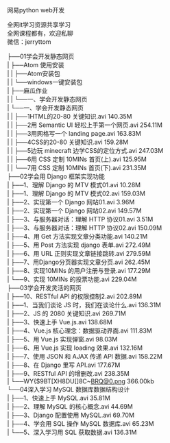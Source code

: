 网易python web开发

全网it学习资源共享学习<br>全网课程都有，欢迎私聊<br>微信：jerryttom<br>

├──01学会开发静态网页<br> | ├──Atom 使用安装<br> | | ├──Atom安装包<br> | | └──windows一键安装包<br> | ├──麻瓜作业<br> | | └──一、学会开发静态网页<br> | └──一、学会开发静态网页<br> | | ├──1HTML的20-80 关键知识.avi 140.35M<br> | | ├──2用 Semantic UI 轻松上手第一个网页.avi 254.11M<br> | | ├──3用网格写一个 landing page.avi 163.83M<br> | | ├──4CSS的20-80 关键知识.avi 159.28M<br> | | ├──5边玩 minecraft 边学CSS的定位方式.avi 247.03M<br> | | ├──6用 CSS 定制 10MINs 首页(上).avi 125.95M<br> | | └──7用 CSS 定制 10MINs 首页(下).avi 231.35M<br> ├──02学会用 Django 框架实现功能<br> | ├──1、理解 Django 的 MTV 模式01.avi 10.28M<br> | ├──1、理解 Django 的 MTV 模式02.avi 159.03M<br> | ├──2、实现第一个 Django 网站01.avi 3.96M<br> | ├──2、实现第一个 Django 网站02.avi 149.57M<br> | ├──3、与服务器对话：理解 HTTP 协议01.avi 3.51M<br> | ├──3、与服务器对话：理解 HTTP 协议02.avi 150.09M<br> | ├──4、用 Get 方法实现文章分类功能.avi 140.21M<br> | ├──5、用 Post 方法实现 django 表单.avi 272.49M<br> | ├──6、用 URL 正则实现文章链接跳转.avi 279.59M<br> | ├──7、用Django分页器实现文章分页.avi 262.45M<br> | ├──8、实现10MINs 的用户注册与登录.avi 177.29M<br> | └──9、实现 10MINs 的投票功能.avi 229.04M<br> ├──03学会开发灵活的网页<br> | ├──10、RESTful API 的权限控制2.avi 202.89M<br> | ├──1、当我们谈论 JS 时，我们在谈论什么.avi 136.31M<br> | ├──2、JS 的 2080 关键知识.avi 269.71M<br> | ├──3、快速上手 Vue.js.avi 138.68M<br> | ├──4、Vue.js 核心理念：数据驱动界面.avi 111.83M<br> | ├──5、用 Vue.js 实现弹窗.avi 98.03M<br> | ├──6、用 Vue.js 实现 loading 效果.avi 132.16M<br> | ├──7、使用 JSON 和 AJAX 传递 API 数据.avi 158.22M<br> | ├──8、在 Django 里写 API.avi 177.67M<br> | ├──9、RESTful API 的增删改.avi 238.35M<br> | └──WY{$9BT[XH8DU[]8C~BRQ@0.png 366.00kb<br> └──04深入学习 MySQL 数据库数据结构设计<br> | ├──1、快速上手 MySQL.avi 35.81M<br> | ├──2、理解 MySQL 的核心概念.avi 44.69M<br> | ├──3、Django 配置使用 MySQL.avi 69.70M<br> | ├──4、学会用 SQL 操作 MySQL 数据库.avi 65.23M<br> | └──5、深入学习用 SQL 获取数据.avi 136.31M